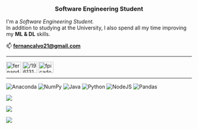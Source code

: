 

<h3 align="center">Software Engineering Student</h3>

I'm a *Software Engineering Student.*  
In addition to studying at the University, l also spend all my time improving my **ML & DL** skills.

📫 **fernancalvo21@gmail.com**

<hr>

<p align="left">
<a href="https://linkedin.com/in/fernando-picado-019405231" target="_blank"><img align="center" src="https://raw.githubusercontent.com/rahuldkjain/github-profile-readme-generator/master/src/images/icons/Social/linked-in-alt.svg" alt="fernando-picado-019405231" height="30" width="40" /></a>
<a href="https://stackoverflow.com/users/19613109/fernando" target="_blank"><img align="center" src="https://raw.githubusercontent.com/rahuldkjain/github-profile-readme-generator/master/src/images/icons/Social/stack-overflow.svg" alt="/19613109/fernando" height="30" width="40" /></a>
<a href="https://instagram.com/fpicado1" target="_blank"><img align="center" src="https://raw.githubusercontent.com/rahuldkjain/github-profile-readme-generator/master/src/images/icons/Social/instagram.svg" alt="fpicado1" height="30" width="40" /></a>
</p>
<hr>

![Anaconda](https://img.shields.io/badge/Anaconda-%2344A833.svg?style=for-the-badge&logo=anaconda&logoColor=white) ![NumPy](https://img.shields.io/badge/numpy-%23013243.svg?style=for-the-badge&logo=numpy&logoColor=white) ![Java](https://img.shields.io/badge/java-%23ED8B00.svg?style=for-the-badge&logo=java&logoColor=white) ![Python](https://img.shields.io/badge/python-3670A0?style=for-the-badge&logo=python&logoColor=ffdd54) ![NodeJS](https://img.shields.io/badge/node.js-6DA55F?style=for-the-badge&logo=node.js&logoColor=white) ![Pandas](https://img.shields.io/badge/pandas-%23150458.svg?style=for-the-badge&logo=pandas&logoColor=white)


![](https://github-readme-stats.vercel.app/api/top-langs/?username=ferpicado&theme=dark&hide_border=false&include_all_commits=false&count_private=false&layout=compact)


![](https://quotes-github-readme.vercel.app/api?type=horizontal&theme=tokyonight)

[![](https://visitcount.itsvg.in/api?id=ferpicado&icon=1&color=8)](https://visitcount.itsvg.in)



